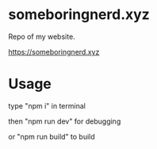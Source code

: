 # someboringnerd.xyz
Repo of my website.

https://someboringnerd.xyz

# Usage

type "npm i" in terminal

then "npm run dev" for debugging

or "npm run build" to build


